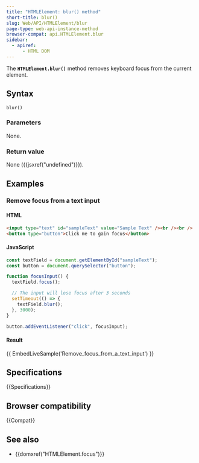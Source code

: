 ```yaml
---
title: "HTMLElement: blur() method"
short-title: blur()
slug: Web/API/HTMLElement/blur
page-type: web-api-instance-method
browser-compat: api.HTMLElement.blur
sidebar:
  - apiref:
      - HTML DOM
---
```


The **`HTMLElement.blur()`** method removes keyboard focus from the current element.

## Syntax

```js-nolint
blur()
```

### Parameters

None.

### Return value

None ({{jsxref("undefined")}}).

## Examples

### Remove focus from a text input

#### HTML

```html
<input type="text" id="sampleText" value="Sample Text" /><br /><br />
<button type="button">Click me to gain focus</button>
```

#### JavaScript

```js
const textField = document.getElementById("sampleText");
const button = document.querySelector("button");

function focusInput() {
  textField.focus();

  // The input will lose focus after 3 seconds
  setTimeout(() => {
    textField.blur();
  }, 3000);
}

button.addEventListener("click", focusInput);
```

#### Result

{{ EmbedLiveSample('Remove_focus_from_a_text_input') }}

## Specifications

{{Specifications}}

## Browser compatibility

{{Compat}}

## See also

- {{domxref("HTMLElement.focus")}}

